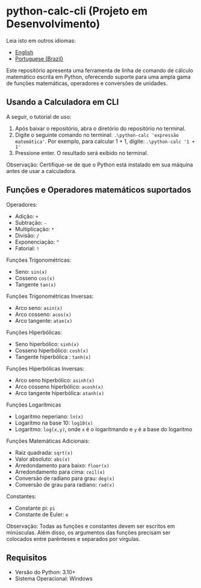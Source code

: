 # python-calc-cli (Projeto em Desenvolvimento)

Leia isto em outros idiomas:
- [English](https://github.com/joaovictorvns/calc-cli-python/blob/main/README.md)
- [Portuguese (Brazil)](https://github.com/joaovictorvns/calc-cli-python/blob/main/README.pt-br.md)

Este repositório apresenta uma ferramenta de linha de comando de cálculo matemático escrita em Python, oferecendo suporte para uma ampla gama de funções matemáticas, operadores e conversões de unidades.

## Usando a Calculadora em CLI

A seguir, o tutorial de uso:

1. Após baixar o repositório, abra o diretório do repositório no terminal.
2. Digite o seguinte comando no terminal: `.\python-calc 'expressão matemática'`. Por exemplo, para calcular 1 + 1, digite: `.\python-calc '1 + 1'`
3. Pressione enter. O resultado será exibido no terminal.

Observação: Certifique-se de que o Python está instalado em sua máquina antes de usar a calculadora.

## Funções e Operadores matemáticos suportados

Operadores:

-   Adição: `+`
-   Subtração: `-`
-   Multiplicação: `*`
-   Divisão: `/`
-   Exponenciação: `^`
-   Fatorial: `!`

Funções Trigonométricas:

-   Seno: `sin(x)`
-   Cosseno `cos(x)`
-   Tangente `tan(x)`

Funções Trigonométricas Inversas:

-   Arco seno: `asin(x)`
-   Arco cosseno: `acos(x)`
-   Arco tangente: `atan(x)`

Funções Hiperbólicas:

-   Seno hiperbólico: `sinh(x)`
-   Cosseno hiperbólico: `cosh(x)`
-   Tangente hiperbólica : `tanh(x)`

Funções Hiperbólicas Inversas:

-   Arco seno hiperbólico: `asinh(x)`
-   Arco cosseno hiperbólico: `acosh(x)`
-   Arco tangente hiperbólica: `atanh(x)`

Funções Logarítmicas

-   Logaritmo neperiano: `ln(x)`
-   Logaritmo na base 10: `log10(x)`
-   Logaritmo: `log(x,y)`, onde `x` é o logaritmando e `y` é a base do logaritmo

Funções Matemáticas Adicionais:

-   Raiz quadrada: `sqrt(x)`
-   Valor absoluto: `abs(x)`
-   Arredondamento para baixo: `floor(x)`
-   Arredondamento para cima: `ceil(x)`
-   Conversão de radiano para grau: `deg(x)`
-   Conversão de grau para radiano: `rad(x)`

Constantes:

-   Constante pi: `pi`
-   Constante de Euler: `e`

Observação: Todas as funções e constantes devem ser escritos em minúsculas. Além disso, os argumentos das funções precisam ser colocados entre parênteses e separados por vírgulas.

## Requisitos

-   Versão do Python: 3.10+
-   Sistema Operacional: Windows